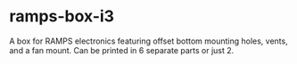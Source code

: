 # ramps-box-i3
A box for RAMPS electronics featuring offset bottom mounting holes, vents, and a fan mount. Can be printed in 6 separate parts or just 2.
